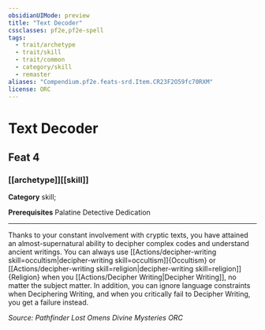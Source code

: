 ```yaml
---
obsidianUIMode: preview
title: "Text Decoder"
cssclasses: pf2e,pf2e-spell
tags:
  - trait/archetype
  - trait/skill
  - trait/common
  - category/skill
  - remaster
aliases: "Compendium.pf2e.feats-srd.Item.CR23F2O59fc70RXM"
license: ORC
---
```

# Text Decoder
## Feat 4
### [[archetype]][[skill]]

**Category** skill; 



**Prerequisites** Palatine Detective Dedication
* * *
Thanks to your constant involvement with cryptic texts, you have attained an almost-supernatural ability to decipher complex codes and understand ancient writings. You can always use [[Actions/decipher-writing skill=occultism|decipher-writing skill=occultism]]{Occultism} or [[Actions/decipher-writing skill=religion|decipher-writing skill=religion]]{Religion} when you [[Actions/Decipher Writing|Decipher Writing]], no matter the subject matter. In addition, you can ignore language constraints when Deciphering Writing, and when you critically fail to Decipher Writing, you get a failure instead.

*Source: Pathfinder Lost Omens Divine Mysteries*
*ORC*